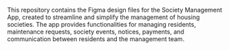 This repository contains the Figma design files for the Society Management App, created to streamline and simplify the management of housing societies. The app provides functionalities for managing residents, maintenance requests, society events, notices, payments, and communication between residents and the management team.
